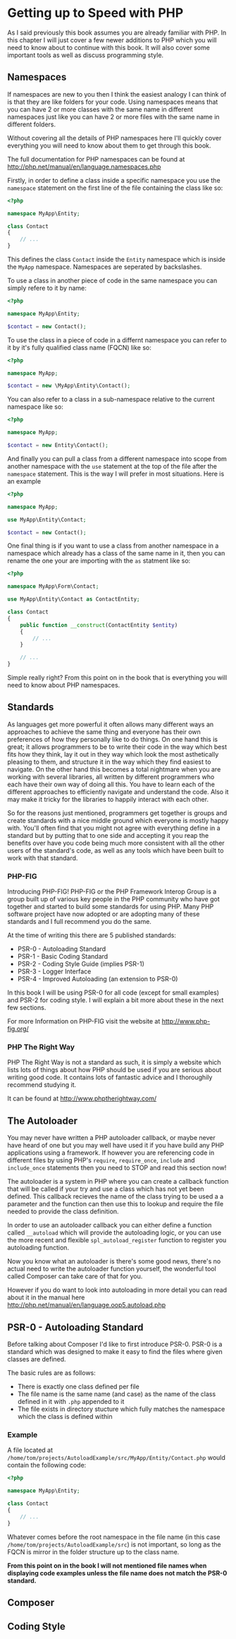 Getting up to Speed with PHP
============================

As I said previously this book assumes you are already familiar with PHP. In
this chapter I will just cover a few newer additions to PHP which you will need
to know about to continue with this book. It will also cover some important
tools as well as discuss programming style.

Namespaces
----------

If namespaces are new to you then I think the easiest analogy I can think of is
that they are like folders for your code. Using namespaces means that you can
have 2 or more classes with the same name in different namespaces just like you
can have 2 or more files with the same name in different folders.

Without covering all the details of PHP namespaces here I'll quickly cover
everything you will need to know about them to get through this book.

The full documentation for PHP namespaces can be found at
http://php.net/manual/en/language.namespaces.php

Firstly, in order to define a class inside a specific namespace you use the
`namespace` statement on the first line of the file containing the class like
so:

```php
<?php

namespace MyApp\Entity;

class Contact
{
    // ...
}
```

This defines the class `Contact` inside the `Entity` namespace which is inside
the `MyApp` namespace. Namespaces are seperated by backslashes.

To use a class in another piece of code in the same namespace you can simply
refere to it by name:

```php
<?php

namespace MyApp\Entity;

$contact = new Contact();
```

To use the class in a piece of code in a differnt namespace you can refer to it
by it's fully qualified class name (FQCN) like so:

```php
<?php

namespace MyApp;

$contact = new \MyApp\Entity\Contact();
```

You can also refer to a class in a sub-namespace relative to the current
namespace like so:

```php
<?php

namespace MyApp;

$contact = new Entity\Contact();
```

And finally you can pull a class from a different namespace into scope from
another namespace with the `use` statement at the top of the file after the
`namespace` statement. This is the way I will prefer in most situations. Here
is an example

```php
<?php

namespace MyApp;

use MyApp\Entity\Contact;

$contact = new Contact();
```

One final thing is if you want to use a class from another namespace in a
namespace which already has a class of the same name in it, then you can rename
the one your are importing with the `as` statment like so:

```php
<?php

namespace MyApp\Form\Contact;

use MyApp\Entity\Contact as ContactEntity;

class Contact
{
    public function __construct(ContactEntity $entity)
    {
        // ...
    }

    // ...
}
```

Simple really right? From this point on in the book that is everything you will
need to know about PHP namespaces.

Standards
---------

As languages get more powerful it often allows many different ways an approaches
to achieve the same thing and everyone has their own preferences of how they
personally like to do things. On one hand this is great; it allows programmers
to be to write their code in the way which best fits how they think, lay it out
in they way which look the most asthetically pleasing to them, and structure it
in the way which they find easiest to navigate. On the other hand this becomes
a total nightmare when you are working with several libraries, all written by
different programmers who each have their own way of doing all this. You have to
learn each of the different approaches to efficiently navigate and understand
the code. Also it may make it tricky for the libraries to happily interact with
each other.

So for the reasons just mentioned, programmers get together is groups and create
standards with a nice middle ground which everyone is mostly happy with. You'll
often find that you might not agree with everything define in a standard but
by putting that to one side and accepting it you reap the benefits over have
you code being much more consistent with all the other users of the standard's
code, as well as any tools which have been built to work with that standard.

### PHP-FIG

Introducing PHP-FIG! PHP-FIG or the PHP Framework Interop Group is a group built
up of various key people in the PHP community who have got together and started
to build some standards for using PHP. Many PHP software project have now adopted
or are adopting many of these standards and I full recommend you do the same.

At the time of writing this there are 5 published standards:

* PSR-0 - Autoloading Standard
* PSR-1 - Basic Coding Standard
* PSR-2 - Coding Style Guide (implies PSR-1)
* PSR-3 - Logger Interface
* PSR-4 - Improved Autoloading (an extension to PSR-0)

In this book I will be using PSR-0 for all code (except for small examples)
and PSR-2 for coding style. I will explain a bit more about these in the next 
few sections.

For more Information on PHP-FIG visit the website at http://www.php-fig.org/

### PHP The Right Way

PHP The Right Way is not a standard as such, it is simply a website which lists
lots of things about how PHP should be used if you are serious about writing good
code. It contains lots of fantastic advice and I thoroughily recommend studying
it.

It can be found at http://www.phptherightway.com/

The Autoloader
--------------

You may never have written a PHP autoloader callback, or maybe never have heard
of one but you may well have used it if you have build any PHP applications
using a framework. If however you are referencing code in different files by
using PHP's `require`, `require_once`, `include` and `include_once` statements
then you need to STOP and read this section now!

The autoloader is a system in PHP where you can create a callback function that
will be called if your try and use a class which has not yet been defined. This
callback recieves the name of the class trying to be used a a parameter and the
function can then use this to lookup and require the file needed to provide the
class definition.

In order to use an autoloader callback you can either define a function called
`__autoload` which will provide the autoloading logic, or you can use the more
recent and flexible `spl_autoload_register` function to register you
autoloading function.

Now you know what an autoloader is there's some good news, there's no actual
need to write the autoloader function yourself, the wonderful tool called
Composer can take care of that for you.

However if you do want to look into autoloading in more detail you can read
about it in the manual here http://php.net/manual/en/language.oop5.autoload.php

PSR-0 - Autoloading Standard
----------------------------

Before talking about Composer I'd like to first introduce PSR-0. PSR-0 is a
standard which was designed to make it easy to find the files where given
classes are defined.

The basic rules are as follows:

* There is exactly one class defined per file
* The file name is the same name (and case) as the name of the class defined in it with `.php` appended to it
* The file exists in directory stucture which fully matches the namespace which the class is defined within

### Example

A file located at
`/home/tom/projects/AutoloadExample/src/MyApp/Entity/Contact.php` would contain
the following code:

```php
<?php

namespace MyApp\Entity;

class Contact
{
    // ...
}
```

Whatever comes before the root namespace in the file name (in this case
`/home/tom/projects/AutoloadExample/src`) is not important, so long as the 
FQCN is mirror in the folder structure up to the class name.

**From this point on in the book I will not mentioned file names when displaying
code examples unless the file name does not match the PSR-0 standard.**

Composer
--------

Coding Style
------------
